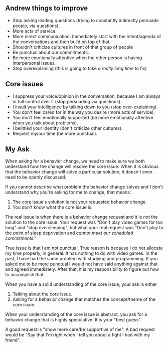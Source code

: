 ## Andrew things to improve
- Stop asking leading questions (trying to constantly indirectly persuade people, via questions).
- More acts of service.
- More direct communication. Immediately start with the intent/agenda of the conversations and then build on top of that.
- Shouldn't criticize cultures in front of that group of people
- Be punctual about our commitments.
- Be more emotionally attentive when the other person is having interpersonal issues.
- Stop overexplaining (this is going to take *a really long time* to fix)

## Core issues
- I suppress your voice/opinion in the conversation, because I am always in full control over it (stop persuading via questions).
- I insult your intelligence by talking down to you (stop over-explaining).
- You don't feel cared for in the way you desire (more acts of service).
- You don't feel emotionally supported (be more emotionally attentive when you talk about problems).
- I belittled your identity (don't criticize other cultures).
- Respect my/our time (be more punctual).

## My Ask
When asking for a behavior change, we need to make sure we both understand how the change will resolve the core issue. When it is obvious that the behavior change will solve a particular solution, it doesn't even need to be openly discussed.

If you cannot describe what problem the behavior change solves and I don't understand why you're asking for me to change, that means:

1. The core issue's solution is not your requested behavior change.
2. You don't know what the core issue is.

The real issue is when there is a behavior change request and it is *not* the solution to the core issue. Your request was "Don't play video games for too long" and "stop oversleeping", but what your real request was "Don't play to the point of sleep deprivation and *cannot meet our scheduled commitments*."

True issue is that I am not punctual. True reason is because I do not allocate my time properly, in general. It has nothing to do with video games. In the past, I have had the same problem with studying and programming. If you asked me to be more punctual I would not have said anything against that and agreed immediately. After that, it is my responsibility to figure out how to accomplish that.

When you have a solid understanding of the core issue, your ask is either

1. Talking about the core issue.
2. Asking for a behavior change that matches the concept/theme of the core issue.

When your understanding of the core issue is abstract, you ask for a behavior change that is highly speculative. It is your "best guess".

A good request is "show more care/be supportive of me". A bad request would be "Say that I'm right when I tell you about a fight I had with my friend".
